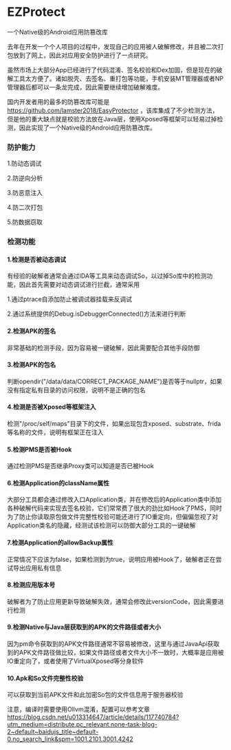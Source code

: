 # EZProtect

一个Native级的Android应用防篡改库

去年在开发一个个人项目的过程中，发现自己的应用被人破解修改，并且被二次打包放到了网上，因此对应用安全防护进行了一点研究。

虽然市场上大部分App已经进行了代码混淆、签名校验和Dex加固，但是现在的破解工具太方便了。诸如脱壳、去签名、重打包等功能，手机安装MT管理器或者NP管理器后都可以一条龙完成，因此需要继续增加破解难度。

国内开发者用的最多的防篡改库可能是 https://github.com/lamster2018/EasyProtector ，该库集成了不少检测方法，但是他的重大缺点就是校验方法放在Java层，使用Xposed等框架可以轻易过掉检测，因此实现了一个Native级的Android应用防篡改库。

### 防护能力

1.防动态调试

2.防逆向分析

3.防恶意注入

4.防二次打包

5.防数据窃取

### 检测功能

#### 1.检测是否被动态调试

有经验的破解者通常会通过IDA等工具来动态调试So，以过掉So库中的检测功能，因此首先需要对动态调试进行拦截，通常采用

1.通过ptrace自添加防止被调试器挂载来反调试

2.通过系统提供的Debug.isDebuggerConnected()方法来进行判断

#### 2.检测APK的签名

非常基础的检测手段，因为容易被一键破解，因此需要配合其他手段防御

#### 3.检测APK的包名

判断opendir("/data/data/CORRECT_PACKAGE_NAME")是否等于nullptr，如果没有指定私有目录的访问权限，说明不是正确的包名

#### 4.检测是否被Xposed等框架注入

检测"/proc/self/maps"目录下的文件，如果出现包含xposed、substrate、frida等名称的文件，说明有框架正在注入

#### 5.检测PMS是否被Hook

通过检测PMS是否继承Proxy类可以知道是否已被Hook

#### 6.检测Application的className属性

大部分工具都会通过修改入口Application类，并在修改后的Application类中添加各种破解代码来实现去签名校验，它们常常费了很大的劲比如Hook了PMS，同时为了防止你读取原包做文件完整性校验可能还进行了IO重定向，但偏偏忽视了对Application类名的隐藏，经测试该检测可以防御大部分工具的一键破解

#### 7.检测Application的allowBackup属性

正常情况下应该为false，如果检测到为true，说明应用被Hook了，破解者正在尝试导出应用私有信息

#### 8.检测应用版本号

破解者为了防止应用更新导致破解失效，通常会修改此versionCode，因此需要进行检测

#### 9.检测Native与Java层获取到的APK的文件路径或者大小

因为pm命令获取到的APK文件路径通常不容易被修改，这里与通过JavaApi获取到的APK文件路径做比较，如果文件路径或者文件大小不一致时，大概率是应用被IO重定向了，或者使用了VirtualXposed等分身软件

#### 10.Apk和So文件完整性校验

可以获取到当前APK文件和此加密So包的文件信息用于服务器校验

注意，编译时需要使用Ollvm混淆，配置可以参考文章
https://blog.csdn.net/u013314647/article/details/117740784?utm_medium=distribute.pc_relevant.none-task-blog-2~default~baidujs_title~default-0.no_search_link&spm=1001.2101.3001.4242
